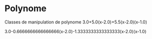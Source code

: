 # Polynome
Classes de manipulation de polynome
3.0+5.0(x-2.0)+5.5(x-2.0)(x-1.0)

3.0-0.6666666666666666(x-2.0)-1.3333333333333333(x-2.0)(x-1.0)
